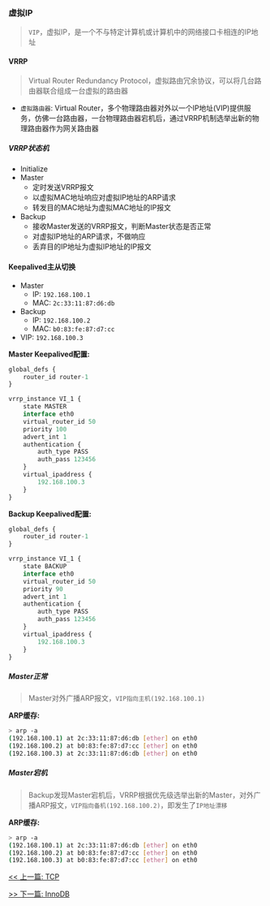 ### 虚拟IP

> `VIP`，虚拟IP，是一个不与特定计算机或计算机中的网络接口卡相连的IP地址

#### VRRP

> Virtual Router Redundancy Protocol，虚拟路由冗余协议，可以将几台路由器联合组成一台虚拟的路由器

* `虚拟路由器`: Virtual Router，多个物理路由器对外以一个IP地址(VIP)提供服务，仿佛一台路由器，一台物理路由器宕机后，通过VRRP机制选举出新的物理路由器作为网关路由器

##### VRRP状态机

* Initialize
* Master
    * 定时发送VRRP报文
    * 以虚拟MAC地址响应对虚拟IP地址的ARP请求
    * 转发目的MAC地址为虚拟MAC地址的IP报文
* Backup
    * 接收Master发送的VRRP报文，判断Master状态是否正常
    * 对虚拟IP地址的ARP请求，不做响应
    * 丢弃目的IP地址为虚拟IP地址的IP报文

#### Keepalived主从切换

* Master
    * IP: `192.168.100.1`
    * MAC: `2c:33:11:87:d6:db`
* Backup
    * IP: `192.168.100.2`
    * MAC: `b0:83:fe:87:d7:cc`
* VIP: `192.168.100.3`

**Master Keepalived配置:**

```js
global_defs {
    router_id router-1
}

vrrp_instance VI_1 {
    state MASTER
    interface eth0
    virtual_router_id 50
    priority 100
    advert_int 1
    authentication {
        auth_type PASS
        auth_pass 123456
    }
    virtual_ipaddress {
        192.168.100.3
    }
}
```

**Backup Keepalived配置:**

```js
global_defs {
    router_id router-1
}

vrrp_instance VI_1 {
    state BACKUP
    interface eth0
    virtual_router_id 50
    priority 90
    advert_int 1
    authentication {
        auth_type PASS
        auth_pass 123456
    }
    virtual_ipaddress {
        192.168.100.3
    }
}
```

##### Master正常

> Master对外广播ARP报文，`VIP指向主机(192.168.100.1)`

**ARP缓存:**

```bash
> arp -a
(192.168.100.1) at 2c:33:11:87:d6:db [ether] on eth0
(192.168.100.2) at b0:83:fe:87:d7:cc [ether] on eth0
(192.168.100.3) at 2c:33:11:87:d6:db [ether] on eth0
```

##### Master宕机

> Backup发现Master宕机后，VRRP根据优先级选举出新的Master，对外广播ARP报文，`VIP指向备机(192.168.100.2)`，即发生了`IP地址漂移`

**ARP缓存:**

```bash
> arp -a
(192.168.100.1) at 2c:33:11:87:d6:db [ether] on eth0
(192.168.100.2) at b0:83:fe:87:d7:cc [ether] on eth0
(192.168.100.3) at b0:83:fe:87:d7:cc [ether] on eth0
```


[<< 上一篇: TCP](8-网络通信/TCP.md)

[>> 下一篇: InnoDB](9-数据库/InnoDB.md)
